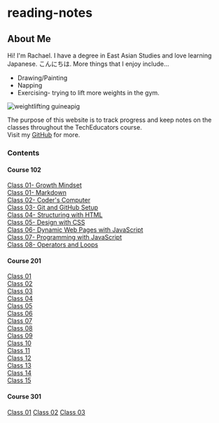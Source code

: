 # reading-notes

## About Me

Hi! I'm Rachael. I have a degree in East Asian Studies and love learning Japanese. こんにちは. More things that I enjoy include...

-   Drawing/Painting
-   Napping
-   Exercising- trying to lift more weights in the gym.

![weightlifting guineapig](https://www.funnyjunksite.com/pictures/funnypics/sport/weight_lifting/funny_weight_lifting_picture_11.jpg)

The purpose of this website is to track progress and keep notes on the classes throughout the TechEducators course.  
Visit my [GitHub](https://github.com/RachaelH25?tab=repositories) for more.

### Contents

#### Course 102

[Class 01- Growth Mindset](https://RachaelH25.github.io/reading-notes/code-102/class-01)  
[Class 01- Markdown](https://RachaelH25.github.io/reading-notes/code-102/class-01-markdown)  
[Class 02- Coder's Computer](https://RachaelH25.github.io/reading-notes/code-102/class-02)  
[Class 03- Git and GitHub Setup](https://RachaelH25.github.io/reading-notes/code-102/class-03)  
[Class 04- Structuring with HTML](https://RachaelH25.github.io/reading-notes/code-102/class-04)  
[Class 05- Design with CSS](https://RachaelH25.github.io/reading-notes/code-102/class-05)  
[Class 06- Dynamic Web Pages with JavaScript](https://RachaelH25.github.io/reading-notes/code-102/class-06)  
[Class 07- Programming with JavaScript](https://RachaelH25.github.io/reading-notes/code-102/class-07)  
[Class 08- Operators and Loops](https://RachaelH25.github.io/reading-notes/code-102/class-08)

#### Course 201

[Class 01](https://RachaelH25.github.io/reading-notes/code-201/201-class-01)  
[Class 02](https://RachaelH25.github.io/reading-notes/code-201/201-class-02)  
[Class 03](https://RachaelH25.github.io/reading-notes/code-201/201-class-03)  
[Class 04](https://RachaelH25.github.io/reading-notes/code-201/201-class-04)  
[Class 05](https://RachaelH25.github.io/reading-notes/code-201/201-class-05)  
[Class 06](https://RachaelH25.github.io/reading-notes/code-201/201-class-06)  
[Class 07](https://RachaelH25.github.io/reading-notes/code-201/201-class-07)  
[Class 08](https://RachaelH25.github.io/reading-notes/code-201/201-class-08)  
[Class 09](https://RachaelH25.github.io/reading-notes/code-201/201-class-09)  
[Class 10](https://RachaelH25.github.io/reading-notes/code-201/201-class-10)  
[Class 11](https://RachaelH25.github.io/reading-notes/code-201/201-class-11)  
[Class 12](https://RachaelH25.github.io/reading-notes/code-201/201-class-12)  
[Class 13](https://RachaelH25.github.io/reading-notes/code-201/201-class-13)  
[Class 14](https://RachaelH25.github.io/reading-notes/code-201/201-class-14)  
[Class 15](https://RachaelH25.github.io/reading-notes/code-201/201-class-15)

#### Course 301

[Class 01](https://RachaelH25.github.io/reading-notes/code-301/301-class-01)
[Class 02](https://RachaelH25.github.io/reading-notes/code-301/301-class-02)
[Class 03](https://RachaelH25.github.io/reading-notes/code-301/301-class-03)
